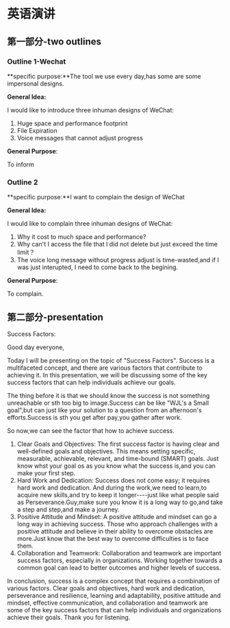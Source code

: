 # 英语演讲

## 第一部分-two outlines

### Outline 1-Wechat

**specific purpose:**The tool we use every day,has some are some impersonal designs.

**General Idea:** 

I would like to introduce three inhuman designs of WeChat:

1. Huge space and performance footprint
2. File Expiration
3. Voice messages that cannot adjust progress

**General Purpose**: 

To inform

### Outline 2

**specific purpose:**I want to complain the design of WeChat

**General Idea:**

I would like to complain three inhuman designs of WeChat:

1. Why it cost to much space and performance?
2. Why can't I access the file that I did not delete but just exceed the time limit？
3. The voice long message without progress adjust is time-wasted,and if I was just interupted, I need to come back to the begining.

**General Purpose**:

To complain.

## 第二部分-presentation

Success Factors:

Good day everyone,

Today I will be presenting on the topic of "Success Factors". Success is a multifaceted concept, and there are various factors that contribute to achieving it. In this presentation, we will be discussing some of the key success factors that can help individuals  achieve our goals.

The thing before it is that we should know the success is not something unreachable or sth too big to image.Success can be like  "WJL's a Small goal",but can just like your solution to a question from an afternoon's efforts.Success is sth you get after pay,you gather after work.

So now,we can see the factor that how to achieve success.

1. Clear Goals and Objectives: The first success factor is having clear and well-defined goals and objectives. This means setting specific, measurable, achievable, relevant, and time-bound (SMART) goals. Just know whst your  goal os as you know what the success is,and you can make your first step.
2. Hard Work and Dedication: Success does not come easy; it requires hard work and dedication. And during the work,we need to learn,to acquire new skills,and try to keep it longer----just like what people said as Perseverance.Guy,make sure you know it is a long way to go,and take a step and step,and make a journey.
3. Positive Attitude and Mindset: A positive attitude and mindset can go a long way in achieving success. Those who approach challenges with a positive attitude and believe in their ability to overcome obstacles are more.Just know that the best way to overcome difficulties is to face them.
4. Collaboration and Teamwork: Collaboration and teamwork are important success factors, especially in organizations. Working together towards a common goal can lead to better outcomes and higher levels of success.

In conclusion, success is a complex concept that requires a combination of various factors. Clear goals and objectives, hard work and dedication, perseverance and resilience, learning and adaptability, positive attitude and mindset, effective communication, and collaboration and teamwork are some of the key success factors that can help individuals and organizations achieve their goals. Thank you for listening.
